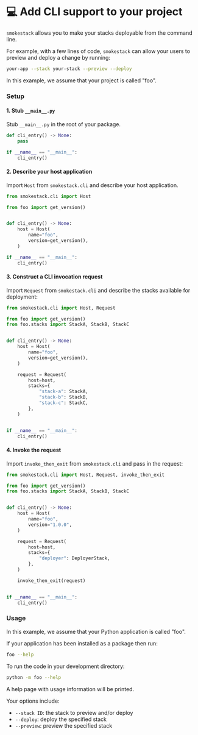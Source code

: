 # 💻 Add CLI support to your project

`smokestack` allows you to make your stacks deployable from the command line.

For example, with a few lines of code, `smokestack` can allow your users to preview and deploy a change by running:

```bash
your-app --stack your-stack --preview --deploy
```

In this example, we assume that your project is called "foo".

### Setup

#### 1. Stub `__main__.py`

Stub `__main__.py` in the root of your package.

```python
def cli_entry() -> None:
    pass

if __name__ == "__main__":
    cli_entry()
```

#### 2. Describe your host application

Import `Host` from `smokestack.cli` and describe your host application.

```python
from smokestack.cli import Host

from foo import get_version()


def cli_entry() -> None:
    host = Host(
        name="foo",
        version=get_version(),
    )

if __name__ == "__main__":
    cli_entry()
```

#### 3. Construct a CLI invocation request

Import `Request` from `smokestack.cli` and describe the stacks available for deployment:

```python
from smokestack.cli import Host, Request

from foo import get_version()
from foo.stacks import StackA, StackB, StackC


def cli_entry() -> None:
    host = Host(
        name="foo",
        version=get_version(),
    )

    request = Request(
        host=host,
        stacks={
            "stack-a": StackA,
            "stack-b": StackB,
            "stack-c": StackC,
        },
    )


if __name__ == "__main__":
    cli_entry()
```

#### 4. Invoke the request

Import `invoke_then_exit` from `smokestack.cli` and pass in the request:

```python
from smokestack.cli import Host, Request, invoke_then_exit

from foo import get_version()
from foo.stacks import StackA, StackB, StackC


def cli_entry() -> None:
    host = Host(
        name="foo",
        version="1.0.0",
    )

    request = Request(
        host=host,
        stacks={
            "deployer": DeployerStack,
        },
    )

    invoke_then_exit(request)


if __name__ == "__main__":
    cli_entry()
```

### Usage

In this example, we assume that your Python application is called "foo".

If your application has been installed as a package then run:

```bash
foo --help
```

To run the code in your development directory:

```bash
python -m foo --help
```

A help page with usage information will be printed.

Your options include:

* `--stack ID`: the stack to preview and/or deploy
* `--deploy`: deploy the specified stack
* `--preview`: preview the specified stack
